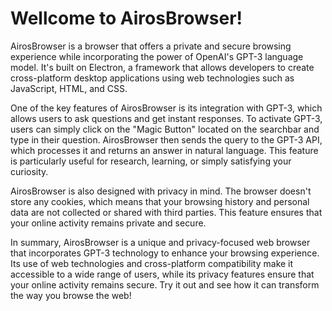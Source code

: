 # Wellcome to AirosBrowser!

AirosBrowser is a browser that offers a private and secure browsing experience while incorporating the power of OpenAI's GPT-3 language model. It's built on Electron, a framework that allows developers to create cross-platform desktop applications using web technologies such as JavaScript, HTML, and CSS.

One of the key features of AirosBrowser is its integration with GPT-3, which allows users to ask questions and get instant responses. To activate GPT-3, users can simply click on the "Magic Button" located on the searchbar and type in their question. AirosBrowser then sends the query to the GPT-3 API, which processes it and returns an answer in natural language. This feature is particularly useful for research, learning, or simply satisfying your curiosity.

AirosBrowser is also designed with privacy in mind. The browser doesn't store any cookies, which means that your browsing history and personal data are not collected or shared with third parties. This feature ensures that your online activity remains private and secure.

In summary, AirosBrowser is a unique and privacy-focused web browser that incorporates GPT-3 technology to enhance your browsing experience. Its use of web technologies and cross-platform compatibility make it accessible to a wide range of users, while its privacy features ensure that your online activity remains secure. Try it out and see how it can transform the way you browse the web!
